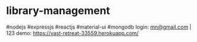 # library-management
#nodejs #expressjs #reactjs #material-ui #mongodb
login: mn@gmail.com | 123
demo: https://vast-retreat-33559.herokuapp.com/
